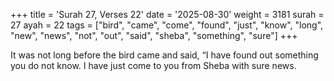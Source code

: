 +++
title = 'Surah 27, Verses 22'
date = '2025-08-30'
weight = 3181
surah = 27
ayah = 22
tags = ["bird", "came", "come", "found", "just", "know", "long", "new", "news", "not", "out", "said", "sheba", "something", "sure"]
+++

It was not long before the bird came and said, “I have found out something you do not know. I have just come to you from Sheba with sure news.